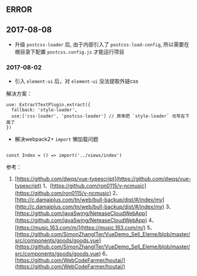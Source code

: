 ## ERROR

## 2017-08-08

- 升级 `postcss-loader` 后, 由于内部引入了 `postcss-load-config`, 所以需要在根目录下配置 `postcss.config.js` 才能运行项目

### 2017-08-02

- 引入 `element-ui` 后，对 `element-ui` 没法提取外链css

解决方案：

```
use: ExtractTextPlugin.extract({
  fallback: 'style-loader',
  use:['css-loader', 'postcss-loader'] // 原来把 `style-loader` 也写在下面了
})

```

- 解决webpack2+ `import` 懒加载问题

```

const Index = () => import('../views/index')

```

参考：
1. [https://github.com/dwqs/vue-typescript](https://github.com/dwqs/vue-typescript)
1、[https://github.com/ron0115/v-ncmusic](https://github.com/ron0115/v-ncmusic)
2、[http://c.damaiplus.com/tn/web/bull-backup/dist/#/index/my](http://c.damaiplus.com/tn/web/bull-backup/dist/#/index/my)
3、[https://github.com/javaSwing/NeteaseCloudWebApp](https://github.com/javaSwing/NeteaseCloudWebApp)
4、[https://music.163.com/m/](https://music.163.com/m/)
5、[https://github.com/SimonZhangITer/VueDemo_Sell_Eleme/blob/master/src/components/goods/goods.vue](https://github.com/SimonZhangITer/VueDemo_Sell_Eleme/blob/master/src/components/goods/goods.vue)
6、[https://github.com/WebCodeFarmer/houtai/](https://github.com/WebCodeFarmer/houtai/)